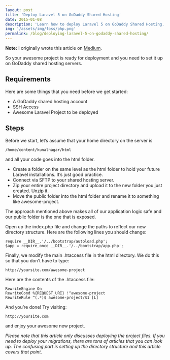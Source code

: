 ```yaml
---
layout: post
title: 'Deploy Laravel 5 on GoDaddy Shared Hosting'
date: 2015-01-08
description: 'Learn how to deploy Laravel 5 on GoDaddy Shared Hosting.'
img: '/assets/img/foss/php.png'
permalink: /blog/deploying-laravel-5-on-godaddy-shared-hosting/
---
```


**Note:** I originally wrote this article on [Medium][medium-link].

So your awesome project is ready for deployment and you need to set it up on GoDaddy shared hosting servers.

## Requirements

Here are some things that you need before we get started:

- A GoDaddy shared hosting account
- SSH Access
- Awesome Laravel Project to be deployed

## Steps

Before we start, let’s assume that your home directory on the server is

```
/home/content/kunalnagar/html
```

and all your code goes into the html folder.

- Create a folder on the same level as the html folder to hold your future Laravel installations. It’s just good practice.
- Connect via SFTP to your shared hosting server.
- Zip your entire project directory and upload it to the new folder you just created. Unzip it.
- Move the public folder into the html folder and rename it to something like awesome-project.

The approach mentioned above makes all of our application logic safe and our public folder is the one that is exposed.

Open up the index.php file and change the paths to reflect our new directory structure. Here are the following lines you should change:

```
require __DIR__.'/../bootstrap/autoload.php';
$app = require_once __DIR__.'/../bootstrap/app.php';
```

Finally, we modify the main .htaccess file in the html directory. We do this so that you don't have to type:

```
http://yoursite.com/awesome-project
```

Here are the contents of the .htaccess file:

```
RewriteEngine On
RewriteCond %{REQUEST_URI} !^awesome-project
RewriteRule ^(.*)$ awesome-project/$1 [L]
```

And you’re done! Try visiting:

```
http://yoursite.com
```

and enjoy your awesome new project.

_Please note that this article only discusses deploying the project files. If you need to deploy your migrations, there are tons of articles that you can look up. The confusing part is setting up the directory structure and this article covers that point._

[medium-link]: https://medium.com/@kunalnagar/deploying-laravel-5-on-godaddy-shared-hosting-888ec96f64cd#.lup9tnaqo
